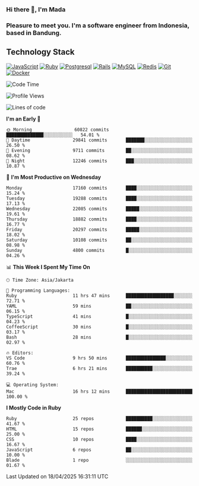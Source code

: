 ### Hi there 👋, I'm Mada
### Pleasure to meet you. I'm a software engineer from Indonesia, based in Bandung.

## Technology Stack

[![JavaScript](https://img.shields.io/badge/-JavaScript-%23F7DF1C?style=flat-square&logo=javascript&logoColor=000000&labelColor=%23F7DF1C&color=%23FFCE5A)](https://www.javascript.com/)
[![Ruby](https://img.shields.io/badge/Ruby-CC342D?style=flat-square&logo=ruby&logoColor=white)](https://www.ruby-lang.org/en/)
[![Postgresql](https://img.shields.io/badge/PostgreSQL-316192?style=flat-square&logo=postgresql&logoColor=ffffff)](https://www.postgresql.org/)
[![Rails](https://img.shields.io/badge/Ruby_on_Rails-CC0000?style=flat-square&logo=ruby-on-rails&logoColor=white)](https://rubyonrails.org/)
[![MySQL](https://img.shields.io/badge/-MySQL-4479A1?style=flat-square&logo=MySQL&logoColor=ffffff)](https://www.mysql.com/)
[![Redis](https://img.shields.io/badge/-Redis-DC382D?style=flat-square&logo=Redis&logoColor=ffffff)](https://redis.io/)
[![Git](https://img.shields.io/badge/-Git-%23F05032?style=flat-square&logo=git&logoColor=%23ffffff)](https://git-scm.com/)
[![Docker](https://img.shields.io/badge/-Docker-2496ED?style=flat-square&logo=docker&logoColor=ffffff)](https://www.docker.com/)
<!--
**madaarya/madaarya** is a ✨ _special_ ✨ repository because its `README.md` (this file) appears on your GitHub profile.

Here are some ideas to get you started:

- 🔭 I’m currently working on ...
- 🌱 I’m currently learning ...
- 👯 I’m looking to collaborate on ...
- 🤔 I’m looking for help with ...
- 💬 Ask me about ...
- 📫 How to reach me: ...
- 😄 Pronouns: ...
- ⚡ Fun fact: ...
-->
<!--START_SECTION:waka-->
![Code Time](http://img.shields.io/badge/Code%20Time-7%2C214%20hrs-blue)

![Profile Views](http://img.shields.io/badge/Profile%20Views-0-blue)

![Lines of code](https://img.shields.io/badge/From%20Hello%20World%20I%27ve%20Written-50.5%20million%20lines%20of%20code-blue)

**I'm an Early 🐤** 

```text
🌞 Morning                60822 commits       ██████████████░░░░░░░░░░░   54.01 % 
🌆 Daytime                29841 commits       ███████░░░░░░░░░░░░░░░░░░   26.50 % 
🌃 Evening                9711 commits        ██░░░░░░░░░░░░░░░░░░░░░░░   08.62 % 
🌙 Night                  12246 commits       ███░░░░░░░░░░░░░░░░░░░░░░   10.87 % 
```
📅 **I'm Most Productive on Wednesday** 

```text
Monday                   17160 commits       ████░░░░░░░░░░░░░░░░░░░░░   15.24 % 
Tuesday                  19288 commits       ████░░░░░░░░░░░░░░░░░░░░░   17.13 % 
Wednesday                22085 commits       █████░░░░░░░░░░░░░░░░░░░░   19.61 % 
Thursday                 18882 commits       ████░░░░░░░░░░░░░░░░░░░░░   16.77 % 
Friday                   20297 commits       █████░░░░░░░░░░░░░░░░░░░░   18.02 % 
Saturday                 10108 commits       ██░░░░░░░░░░░░░░░░░░░░░░░   08.98 % 
Sunday                   4800 commits        █░░░░░░░░░░░░░░░░░░░░░░░░   04.26 % 
```


📊 **This Week I Spent My Time On** 

```text
🕑︎ Time Zone: Asia/Jakarta

💬 Programming Languages: 
Ruby                     11 hrs 47 mins      ██████████████████░░░░░░░   72.71 % 
YAML                     59 mins             ██░░░░░░░░░░░░░░░░░░░░░░░   06.15 % 
TypeScript               41 mins             █░░░░░░░░░░░░░░░░░░░░░░░░   04.23 % 
CoffeeScript             30 mins             █░░░░░░░░░░░░░░░░░░░░░░░░   03.17 % 
Bash                     28 mins             █░░░░░░░░░░░░░░░░░░░░░░░░   02.97 % 

🔥 Editors: 
VS Code                  9 hrs 50 mins       ███████████████░░░░░░░░░░   60.76 % 
Trae                     6 hrs 21 mins       ██████████░░░░░░░░░░░░░░░   39.24 % 

💻 Operating System: 
Mac                      16 hrs 12 mins      █████████████████████████   100.00 % 
```

**I Mostly Code in Ruby** 

```text
Ruby                     25 repos            ██████████░░░░░░░░░░░░░░░   41.67 % 
HTML                     15 repos            ██████░░░░░░░░░░░░░░░░░░░   25.00 % 
CSS                      10 repos            ████░░░░░░░░░░░░░░░░░░░░░   16.67 % 
JavaScript               6 repos             ██░░░░░░░░░░░░░░░░░░░░░░░   10.00 % 
Blade                    1 repo              ░░░░░░░░░░░░░░░░░░░░░░░░░   01.67 % 
```




 Last Updated on 18/04/2025 16:31:11 UTC
<!--END_SECTION:waka-->
